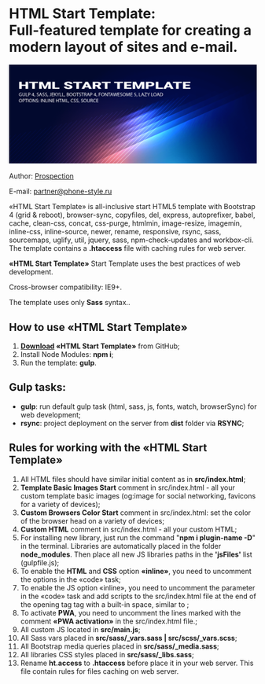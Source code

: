 <h1><strong>HTML Start Template:</strong> <br>Full-featured template for creating a modern layout of sites and e-mail.</h1>

<p>
	<img src="https://github.com/shamhaner/GULP/blob/master/src/img/_src/preview.png" alt="HTML Start Template">
</p>

<p>Author: <a href="http://https://xn--80aseleljd.xn--p1ai/" target="_blank">Prospection</a></p>
<p>E-mail: <a href="mailto:partner@phone-style.ru" target="_blank">partner@phone-style.ru</a></p>

<p>«HTML Start Template» is all-inclusive start HTML5 template with Bootstrap 4 (grid & reboot), browser-sync, copyfiles, del, express, autoprefixer, babel, cache, clean-css, concat, css-purge, htmlmin, image-resize, imagemin, inline-css, inline-source, newer, rename, responsive, rsync, sass, sourcemaps, uglify, util, jquery, sass, npm-check-updates and workbox-cli. The template contains a <strong>.htaccess</strong> file with caching rules for web server.</p>

<p><strong>«HTML Start Template»</strong> Start Template uses the best practices of web development.</p>

<p>Cross-browser compatibility: IE9+.</p>

<p>The template uses only <strong>Sass</strong> syntax..</p>

<h2>How to use «HTML Start Template»</h2>

<ol>
	<li><strong><a href="https://github.com/shamhaner/GULP/archive/master.zip">Download</a> «HTML Start Template»</strong> from GitHub;</li>
	<li>Install Node Modules: <strong>npm i</strong>;</li>
	<li>Run the template: <strong>gulp</strong>.</li>
</ol>

<h2>Gulp tasks:</h2>

<ul>
	<li><strong>gulp</strong>: run default gulp task (html, sass, js, fonts, watch, browserSync) for web development;</li>
	<li><strong>rsync</strong>: project deployment on the server from <strong>dist</strong> folder via <strong>RSYNC</strong>;</li>
</ul>

<h2>Rules for working with the «HTML Start Template»</h2>

<ol>
	<li>All HTML files should have similar initial content as in <strong>src/index.html</strong>;</li>
	<li><strong>Template Basic Images Start</strong> comment in src/index.html - all your custom template basic images (og:image for social networking, favicons for a variety of devices);</li>
	<li><strong>Custom Browsers Color Start</strong> comment in src/index.html: set the color of the browser head on a variety of devices;</li>
	<li><strong>Custom HTML</strong> comment in src/index.html - all your custom HTML;</li>
	<li>For installing new library, just run the command "<strong>npm i plugin-name -D</strong>" in the terminal. Libraries are automatically placed in the folder <strong>node_modules</strong>. Then place all new JS libraries paths in the <strong>'jsFiles'</strong> list (gulpfile.js);</li>		
	<li>To enable the <strong>HTML</strong> and <strong>CSS</strong> option <strong>«inline»</strong>, you need to uncomment the options in the «code» task;</li>
	<li>To enable the JS option «inline», you need to uncomment the parameter in the «code» task and add scripts to the src/index.html file at the end of the opening tag tag with a built-in space, similar to <script src = "main.js" <strong>inline</strong>></script>;</li>	
	<li>To activate <strong>PWA</strong>, you need to uncomment the lines marked with the comment <strong>«PWA activation»</strong> in the src/index.html file.;</li>
	<li>All custom JS located in <strong>src/main.js</strong>;</li>
	<li>All Sass vars placed in <strong>src/sass/_vars.sass | src/scss/_vars.scss</strong>;</li>
	<li>All Bootstrap media queries placed in <strong>src/sass/_media.sass</strong>;</li>
	<li>All libraries CSS styles placed in <strong>src/sass/_libs.sass</strong>;</li>
	<li>Rename <strong>ht.access</strong> to <strong>.htaccess</strong> before place it in your web server. This file contain rules for files caching on web server.</li>
</ol>
